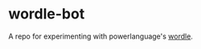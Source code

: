 # wordle-bot

A repo for experimenting with powerlanguage's [wordle](https://www.powerlanguage.co.uk/wordle/).